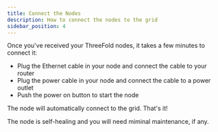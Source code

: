 ```yaml
---
title: Connect the Nodes
description: How to connect the nodes to the grid
sidebar_position: 4
---
```


Once you've received your ThreeFold nodes, it takes a few minutes to connect it:

- Plug the Ethernet cable in your node and connect the cable to your router
- Plug the power cable in your node and connect the cable to a power outlet
- Push the power on button to start the node

The node will automatically connect to the grid. That's it!

The node is self-healing and you will need miminal maintenance, if any.